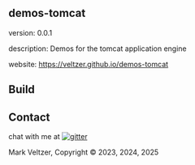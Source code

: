 ## demos-tomcat

version: 0.0.1

description: Demos for the tomcat application engine

website: https://veltzer.github.io/demos-tomcat

## Build




## Contact

chat with me at [![gitter](https://badges.gitter.im/Join%20Chat.svg)](https://gitter.im/veltzer/mark.veltzer)

Mark Veltzer, Copyright © 2023, 2024, 2025

